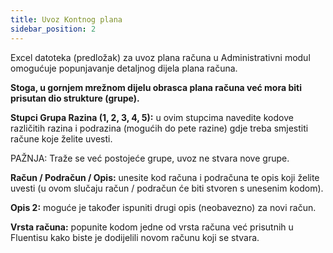 ```yaml
---
title: Uvoz Kontnog plana
sidebar_position: 2
---
```


Excel datoteka (predložak) za uvoz plana računa u Administrativni modul omogućuje popunjavanje detaljnog dijela plana računa.

**Stoga, u gornjem mrežnom dijelu obrasca plana računa već mora biti prisutan dio strukture (grupe).**

**Stupci Grupa Razina (1, 2, 3, 4, 5):** u ovim stupcima navedite kodove različitih razina i podrazina (mogućih do pete razine) gdje treba smjestiti račune koje želite uvesti.

PAŽNJA: Traže se već postojeće grupe, uvoz ne stvara nove grupe.

**Račun / Podračun / Opis:** unesite kod računa i podračuna te opis koji želite uvesti (u ovom slučaju račun / podračun će biti stvoren s unesenim kodom).

**Opis 2:** moguće je također ispuniti drugi opis (neobavezno) za novi račun.

**Vrsta računa:** popunite kodom jedne od vrsta računa već prisutnih u Fluentisu kako biste je dodijelili novom računu koji se stvara.